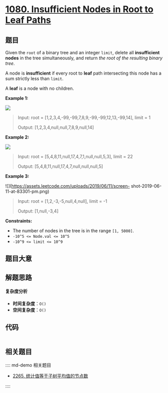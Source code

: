# [1080. Insufficient Nodes in Root to Leaf Paths](https://leetcode.com/problems/insufficient-nodes-in-root-to-leaf-paths/)

## 题目

Given the `root` of a binary tree and an integer `limit`, delete all
**insufficient nodes** in the tree simultaneously, and return _the root of the
resulting binary tree_.

A node is **insufficient** if every root to **leaf** path intersecting this
node has a sum strictly less than `limit`.

A **leaf** is a node with no children.

**Example 1:**

![](https://assets.leetcode.com/uploads/2019/06/05/insufficient-11.png)

> Input: root = [1,2,3,4,-99,-99,7,8,9,-99,-99,12,13,-99,14], limit = 1
>
> Output: [1,2,3,4,null,null,7,8,9,null,14]

**Example 2:**

![](https://assets.leetcode.com/uploads/2019/06/05/insufficient-3.png)

> Input: root = [5,4,8,11,null,17,4,7,1,null,null,5,3], limit = 22
>
> Output: [5,4,8,11,null,17,4,7,null,null,null,5]

**Example 3:**

![](https://assets.leetcode.com/uploads/2019/06/11/screen-
shot-2019-06-11-at-83301-pm.png)

> Input: root = [1,2,-3,-5,null,4,null], limit = -1
>
> Output: [1,null,-3,4]

**Constraints:**

- The number of nodes in the tree is in the range `[1, 5000]`.
- `-10^5 <= Node.val <= 10^5`
- `-10^9 <= limit <= 10^9`

## 题目大意

## 解题思路

#### 复杂度分析

- **时间复杂度**：`O()`
- **空间复杂度**：`O()`

## 代码

```javascript

```

## 相关题目

:::: md-demo 相关题目

- [2265. 统计值等于子树平均值的节点数](https://leetcode.com/problems/count-nodes-equal-to-average-of-subtree)

::::
